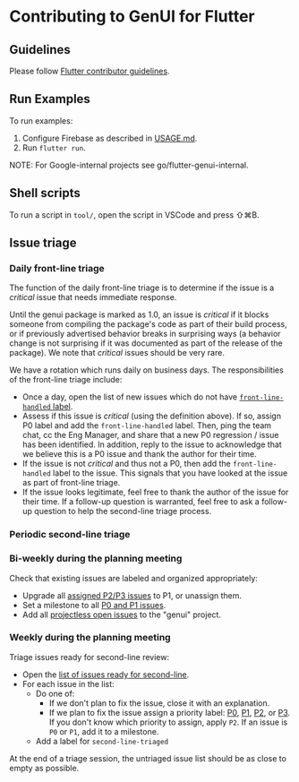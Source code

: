 # Contributing to GenUI for Flutter

## Guidelines

Please follow [Flutter contributor guidelines][flutter_guidelines].

## Run Examples

To run examples:

1. Configure Firebase as described in [USAGE.md][usage_md].
2. Run `flutter run`.

NOTE: For Google-internal projects see go/flutter-genui-internal.

## Shell scripts

To run a script in `tool/`, open the script in VSCode and press ⇧⌘B.

## Issue triage

### Daily front-line triage

The function of the daily front-line triage is to determine if the issue
is a _critical_ issue that needs immediate response.

Until the genui package is marked as 1.0,
an issue is _critical_ if it blocks someone from compiling the
package's code as part of their build process, or if previously
advertised behavior breaks in surprising ways (a behavior change
is not surprising if it was documented as part of the release
of the package).
We note that _critical_ issues should be very rare.

We have a rotation which runs daily on business days. The responsibilities
of the front-line triage include:

* Once a day, open the list of new issues which do not have
  [`front-line-handled` label][for-front-line].
* Assess if this issue is _critical_ (using the definition above).
  If so, assign P0 label and add the `front-line-handled` label. Then,
  ping the team chat, cc the Eng Manager, and share that a new P0
  regression / issue has been identified. In addition, reply to the issue
  to acknowledge that we believe this is a P0 issue and thank the
  author for their time.
* If the issue is not _critical_ and thus not a P0, then add
  the `front-line-handled` label to the issue. This signals that you have
  looked at the issue as part of front-line triage.
* If the issue looks legitimate, feel free to thank the author
  of the issue for their time. If a follow-up question is warranted,
  feel free to ask a follow-up question to help the second-line
  triage process.

### Periodic second-line triage

### Bi-weekly during the planning meeting

Check that existing issues are labeled and organized appropriately:

* Upgrade all [assigned P2/P3 issues][assigned_p2_p3_issues] to P1, or unassign
  them.
* Set a milestone to all [P0 and P1 issues][p0_p1_issues_without_milestone].
* Add all [projectless open issues][projectless_open_issues] to the "genui" project.

### Weekly during the planning meeting

Triage issues ready for second-line review:

* Open the [list of issues ready for second-line][ready-for-second-line].
* For each issue in the list:
  * Do one of:
    * If we don't plan to fix the issue, close it with an explanation.
    * If we plan to fix the issue assign a priority label:
      [P0][P0], [P1][P1], [P2][P2], or [P3][P3]. If you don't know which priority
      to assign, apply `P2`. If an issue is `P0` or `P1`, add it to a milestone.
  * Add a label for `second-line-triaged`

At the end of a triage session, the untriaged issue list should be as close to
empty as possible.

[for-front-line]: https://github.com/flutter/genui/issues?q=is%3Aissue%20state%3Aopen%20-label%3AP0%20%20-label%3AP1%20-label%3AP2%20%20-label%3AP3%20-label%3Afront-line-handled
[flutter_guidelines]: https://github.com/flutter/flutter/blob/master/CONTRIBUTING.md
[usage_md]: packages/flutter_genui/USAGE.md#configure-firebase
[assigned_p2_p3_issues]: https://github.com/flutter/genui/issues?q=is%3Aopen%20is%3Aissue%20label%3AP2%2CP3%20assignee%3A*
[p0_p1_issues_without_milestone]: https://github.com/flutter/genui/issues?q=is%3Aopen%20is%3Aissue%20label%3AP1%2CP0%20no%3Amilestone
[projectless_open_issues]: https://github.com/flutter/genui/issues?q=is%3Aopen%20is%3Aissue%20no%3Aproject
[ready-for-second-line]: https://github.com/flutter/genui/issues?q=is%3Aissue%20state%3Aopen%20label%3Afront-line-handled%20-label%3Asecond-line-triaged
[P0]: https://github.com/flutter/genui/labels?q=P0
[P1]: https://github.com/flutter/genui/labels?q=P1
[P2]: https://github.com/flutter/genui/labels?q=P2
[P3]: https://github.com/flutter/genui/labels?q=P3

